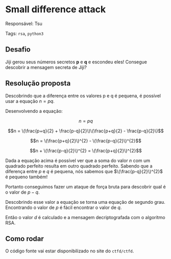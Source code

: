 # Small difference attack

Responsável: Tsu

Tags: `rsa`, `python3`

## Desafio

Jiji gerou seus números secretos **p** e **q** e escondeu eles! Consegue descobrir a mensagem secreta de Jiji?

## Resolução proposta

Descobrindo que a diferença entre os valores p e q é pequena, é possível usar a equação $n = pq$.

Desenvolvendo a equação:

$$n = pq$$

$$n = \(\frac{p+q}{2} + \frac{p-q}{2}\)\(\frac{p+q}{2} - \frac{p-q}{2}\)$$

$$n = \(\frac{p+q}{2}\)^{2} - \(\frac{p-q}{2}\)^{2}$$

$$n + \(\frac{p-q}{2}\)^{2} = \(\frac{p+q}{2}\)^{2}$$

Dada a equação acima é possível ver que a soma do valor $n$ com um quadrado perfeito resulta em outro quadrado perfeito. Sabendo que a diferença entre $p$ e $q$ é pequena, nós sabemos que $\(\frac{p-q}{2}\)^{2}$ é pequeno também!

Portanto conseguimos fazer um ataque de força bruta para descobrir qual é o valor de $p - q$.

Descobrindo esse valor a equação se torna uma equação de segundo grau. Encontrando o valor de $p$ é fácil encontrar o valor de $q$.

Então o valor $d$ é calculado e a mensagem decriptografada com o algoritmo RSA.

## Como rodar

O código fonte vai estar disponibilizado no site do `ctfd/ctfd`.
